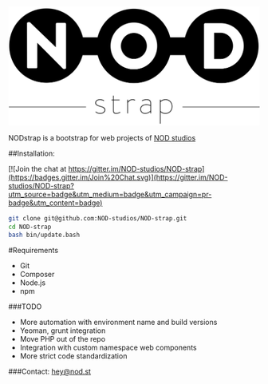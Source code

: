 ![NODstrap](/render/logo.strap.png?raw=true "NODstrap")

NODstrap is a bootstrap for web projects of [NOD studios](http://nod.st)

##Installation:

[![Join the chat at https://gitter.im/NOD-studios/NOD-strap](https://badges.gitter.im/Join%20Chat.svg)](https://gitter.im/NOD-studios/NOD-strap?utm_source=badge&utm_medium=badge&utm_campaign=pr-badge&utm_content=badge)
```bash
git clone git@github.com:NOD-studios/NOD-strap.git
cd NOD-strap
bash bin/update.bash
```

#Requirements
- Git
- Composer
- Node.js
- npm

###TODO
- More automation with environment name and build versions
- Yeoman, grunt integration
- Move PHP out of the repo
- Integration with custom namespace web components
- More strict code standardization

###Contact:
[hey@nod.st](mailto:hey@nod.st)
